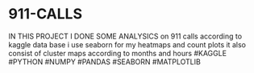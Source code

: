 # 911-CALLS
IN THIS PROJECT I DONE SOME ANALYSICS on 911 calls according to kaggle data base i use seaborn for my heatmaps and count plots it also consist of cluster maps according to months and hours
#KAGGLE #PYTHON #NUMPY #PANDAS #SEABORN #MATPLOTLIB
